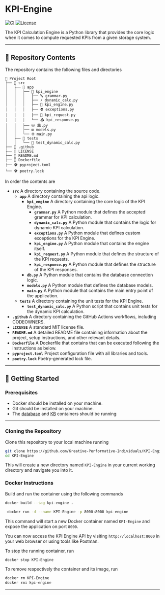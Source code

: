 # KPI-Engine

[![CI](https://img.shields.io/github/actions/workflow/status/Kreative-Performative-Individuals/KPI-Engine/ci.yml)](https://github.com/Kreative-Performative-Individuals/KPI-Engine/actions)
[![License](https://img.shields.io/github/license/Kreative-Performative-Individuals/KPI-Engine)](https://github.com/Kreative-Performative-Individuals/KPI-Engine/blob/dev/LICENSE)


The KPI Calculation Engine is a Python library that provides the core logic when it comes to compute requested KPIs from a given storage system.

--- 

## 📁 Repository Contents

The repository contains the following files and directories
```
📂 Project Root
├── 📂 src
│   ├── 📂 app
│   │   ├── 📂 kpi_engine
│   │   │   ├── 🔤 grammar.py 
│   │   │   ├── ⚡ dynamic_calc.py
│   │   │   ├── 🤖 kpi_engine.py
│   │   │   ├── ⛔ exceptions.py
│   │   │   ├── 📩 kpi_request.py
│   │   │   └── 📤 kpi_response.py
│   │   ├── ⛁ db.py
│   │   ├── ⊞ models.py
│   │   └── 🌐 main.py
│   ├── 📂 tests
│   │   └── 🧪 test_dynamic_calc.py
├── 🔄 .github
├── 📜 LICENSE
├── 📖 README.md
├── 🐳 Dockerfile
├── 🛠 pyproject.toml
└── 🛠 poetry.lock
```
In order the contents are
- **`src`**
   A directory containing the source code.
   - **`app`**
      A directory containing the api logic.
      - **`kpi_engine`**
         A directory containing the core logic of the KPI Engine.
         - **`grammar.py`**
            A Python module that defines the accepted grammar for KPI calculation.
         - **`dynamic_calc.py`**
            A Python module that contains the logic for dynamic KPI calculation.
         - **`exceptions.py`**
            A Python module that defines custom exceptions for the KPI Engine.
         - **`kpi_engine.py`**
            A Python module that contains the engine itself.
         - **`kpi_request.py`**
            A Python module that defines the structure of the KPI requests.
         - **`kpi_response.py`**
            A Python module that defines the structure of the KPI responses.
      - **`db.py`**
         A Python module that contains the database connection logic.
      - **`models.py`**
         A Python module that defines the database models.
      - **`main.py`**
         A Python module that contains the main entry point of the application.
   - **`tests`**
      A directory containing the unit tests for the KPI Engine.
     - **`test_dynamic_calc.py`**
         A Python script that contains unit tests for the dynamic KPI calculation.
- **`.github`**
   A directory containing the GitHub Actions workflows, including CODEOWNERS.
- **`LICENSE`**
   A standard MIT license file.
- **`README.md`**
   A detailed README file containing information about the project, setup instructions, and other relevant details.
- **`Dockerfile`**
   A Dockerfile that contains that can be executed following the instructions as below.
- **`pyproject.toml`**
   Project configuration file with all libraries and tools.
- **`poetry.lock`**
   Poetry-generated lock file.


---

## 🚀 Getting Started

### Prerequisites

- Docker should be installed on your machine.
- Git should be installed on your machine.
- The [database](https://github.com/Kreative-Performative-Individuals/smart-industrial-database) and [KB](https://github.com/Kreative-Performative-Individuals/KB) containers should be running

---

### Cloning the Repository

Clone this repository to your local machine running

```bash
git clone https://github.com/Kreative-Performative-Individuals/KPI-Engine.git
cd KPI-Engine
```

This will create a new directory named `KPI-Engine` in your current working directory and navigate you into it.

### Docker Instructions

Build and run the container using the following commands

```bash
docker build --tag kpi-engine .
```

```bash
 docker run -d --name KPI-Engine -p 8000:8000 kpi-engine 
```

This command will start a new Docker container named `KPI-Engine` and expose the application on port `8000`.

You can now access the KPI Engine API by visiting `http://localhost:8000` in your web browser or using tools like Postman.

To stop the running container, run 

```bash
docker stop KPI-Engine
```

To remove respectively the container and its image, run

```bash
docker rm KPI-Engine
docker rmi kpi-engine
```



---

